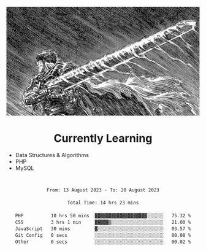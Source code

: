 <!-- Profile image -->
<p align="center">
 <img src="assets/bpD2ohb.png" width="1080px">
</p>
<!-- Profile image end -->

<!-- Currently learning -->
<h1 align="center">Currently Learning </h1>

* Data Structures & Algorithms
* PHP
* MySQL 
#
<!-- Currently learning end -->

<div align="center">
<!--START_SECTION:waka-->

```txt
From: 13 August 2023 - To: 20 August 2023

Total Time: 14 hrs 23 mins

PHP          10 hrs 50 mins  ▓▓▓▓▓▓▓▓▓▓▓▓▓▓▓▓▓▓▓░░░░░░   75.32 %
CSS          3 hrs 1 min     ▓▓▓▓▓▒░░░░░░░░░░░░░░░░░░░   21.00 %
JavaScript   30 mins         ▓░░░░░░░░░░░░░░░░░░░░░░░░   03.57 %
Git Config   0 secs          ░░░░░░░░░░░░░░░░░░░░░░░░░   00.08 %
Other        0 secs          ░░░░░░░░░░░░░░░░░░░░░░░░░   00.02 %
```

<!--END_SECTION:waka-->
</div>
